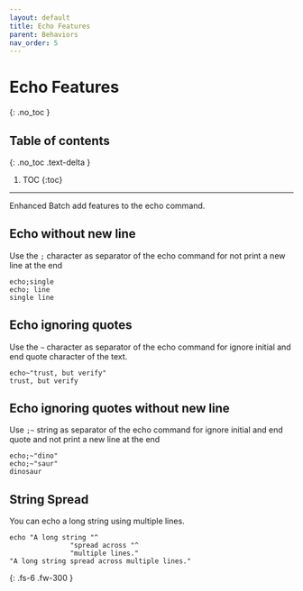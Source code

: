 ```yaml
---
layout: default
title: Echo Features
parent: Behaviors
nav_order: 5
---
```


# Echo Features
{: .no_toc }

## Table of contents
{: .no_toc .text-delta }

1. TOC
{:toc}

---

Enhanced Batch add features to the echo command.

## Echo without new line
Use the `;` character as separator of the echo command for not print a new line at the end
```
echo;single
echo; line
single line
```

## Echo ignoring quotes
Use the `~` character as separator of the echo command for ignore initial and end quote character of the text.
```
echo~"trust, but verify"
trust, but verify
```

## Echo ignoring quotes without new line
Use `;~` string as separator of the echo command for ignore initial and end quote and not print a new line at the end
```
echo;~"dino"
echo;~"saur"
dinosaur
```

## String Spread
You can echo a long string using multiple lines.
```
echo "A long string "^
               "spread across "^
               "multiple lines."
"A long string spread across multiple lines."
```

{: .fs-6 .fw-300 }
